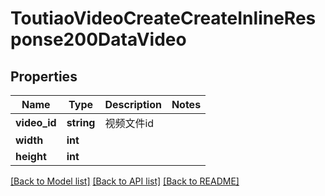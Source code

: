 # ToutiaoVideoCreateCreateInlineResponse200DataVideo

## Properties
Name | Type | Description | Notes
------------ | ------------- | ------------- | -------------
**video_id** | **string** | 视频文件id | 
**width** | **int** |  | 
**height** | **int** |  | 

[[Back to Model list]](../README.md#documentation-for-models) [[Back to API list]](../README.md#documentation-for-api-endpoints) [[Back to README]](../README.md)

